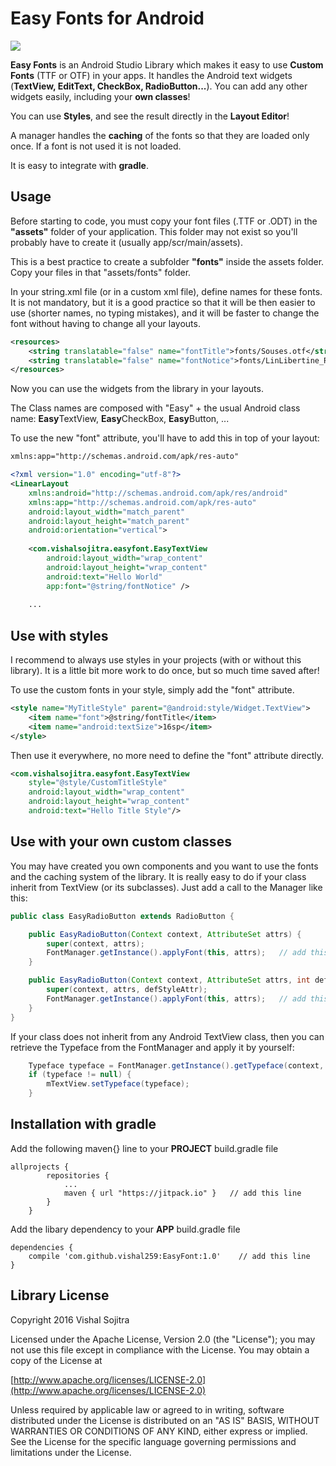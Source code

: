 # Easy Fonts for Android
[![](https://jitpack.io/v/vishal259/EasyFont.svg)](https://jitpack.io/#vishal259/EasyFont)


**Easy Fonts** is an Android Studio Library which makes it easy to use **Custom Fonts** (TTF or OTF) in your apps. It handles the Android text widgets (**TextView, EditText, CheckBox, RadioButton...**). You can add any other widgets easily, including your **own classes**!

You can use **Styles**, and see the result directly in the **Layout Editor**!

A manager handles the **caching** of the fonts so that they are loaded only once. If a font is not used it is not loaded.

It is easy to integrate with **gradle**.



## Usage

Before starting to code, you must copy your font files (.TTF or .ODT) in the **"assets"** folder of your application. This folder may not exist so you'll probably have to create it (usually app/scr/main/assets).

This is a best practice to create a subfolder **"fonts"** inside the assets folder. Copy your files in that "assets/fonts" folder.

In your string.xml file (or in a custom xml file), define names for these fonts. It is not mandatory, but it is a good practice so that it will be then easier to use (shorter names, no typing mistakes), and it will be faster to change the font without having to change all your layouts.

```xml
<resources>
    <string translatable="false" name="fontTitle">fonts/Souses.otf</string>
    <string translatable="false" name="fontNotice">fonts/LinLibertine_R.ttf</string>
</resources>
```

Now you can use the widgets from the library in your layouts.

The Class names are composed with "Easy" + the usual Android class name: **Easy**TextView, **Easy**CheckBox, **Easy**Button, ...

To use the new "font" attribute, you'll have to add this in top of your layout:

```xml
xmlns:app="http://schemas.android.com/apk/res-auto"
```
```xml
<?xml version="1.0" encoding="utf-8"?>
<LinearLayout
    xmlns:android="http://schemas.android.com/apk/res/android"
    xmlns:app="http://schemas.android.com/apk/res-auto"
    android:layout_width="match_parent"
    android:layout_height="match_parent"
    android:orientation="vertical">
    
    <com.vishalsojitra.easyfont.EasyTextView
        android:layout_width="wrap_content"
        android:layout_height="wrap_content"
        android:text="Hello World"
        app:font="@string/fontNotice" />
        
    ...
```

## Use with styles

I recommend to always use styles in your projects (with or without this library). It is a little bit more work to do once, but so much time saved after!

To use the custom fonts in your style, simply add the "font" attribute.

```xml
<style name="MyTitleStyle" parent="@android:style/Widget.TextView">
    <item name="font">@string/fontTitle</item>
    <item name="android:textSize">16sp</item>
</style>
```

Then use it everywhere, no more need to define the "font" attribute directly.

```xml
<com.vishalsojitra.easyfont.EasyTextView
    style="@style/CustomTitleStyle"
    android:layout_width="wrap_content"
    android:layout_height="wrap_content"
    android:text="Hello Title Style"/>
```

## Use with your own custom classes

You may have created you own components and you want to use the fonts and the caching system of the library. It is really easy to do if your class inherit from TextView (or its subclasses). Just add a call to the Manager like this:

```java
public class EasyRadioButton extends RadioButton {

    public EasyRadioButton(Context context, AttributeSet attrs) {
        super(context, attrs);
        FontManager.getInstance().applyFont(this, attrs);   // add this call
    }

    public EasyRadioButton(Context context, AttributeSet attrs, int defStyleAttr) {
        super(context, attrs, defStyleAttr);
        FontManager.getInstance().applyFont(this, attrs);   // add this call
    }
}

```

If your class does not inherit from any Android TextView class, then you can retrieve the Typeface from the FontManager and apply it by yourself:

```java
    Typeface typeface = FontManager.getInstance().getTypeface(context, R.string.fontNotice);
    if (typeface != null) {
        mTextView.setTypeface(typeface);
    }
```


## Installation with gradle

Add the following maven{} line to your **PROJECT** build.gradle file

```
allprojects {
		repositories {
			...
			maven { url "https://jitpack.io" }   // add this line
		}
	}
```

Add the libary dependency to your **APP** build.gradle file

```
dependencies {
    compile 'com.github.vishal259:EasyFont:1.0'    // add this line
}
```

## Library License

Copyright 2016 Vishal Sojitra

Licensed under the Apache License, Version 2.0 (the "License");
you may not use this file except in compliance with the License.
You may obtain a copy of the License at

[http://www.apache.org/licenses/LICENSE-2.0](http://www.apache.org/licenses/LICENSE-2.0)

Unless required by applicable law or agreed to in writing, software
distributed under the License is distributed on an "AS IS" BASIS,
WITHOUT WARRANTIES OR CONDITIONS OF ANY KIND, either express or implied.
See the License for the specific language governing permissions and
limitations under the License.


